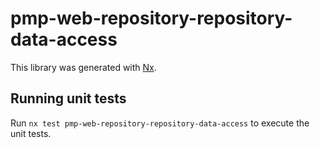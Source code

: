# pmp-web-repository-repository-data-access

This library was generated with [Nx](https://nx.dev).

## Running unit tests

Run `nx test pmp-web-repository-repository-data-access` to execute the unit tests.
